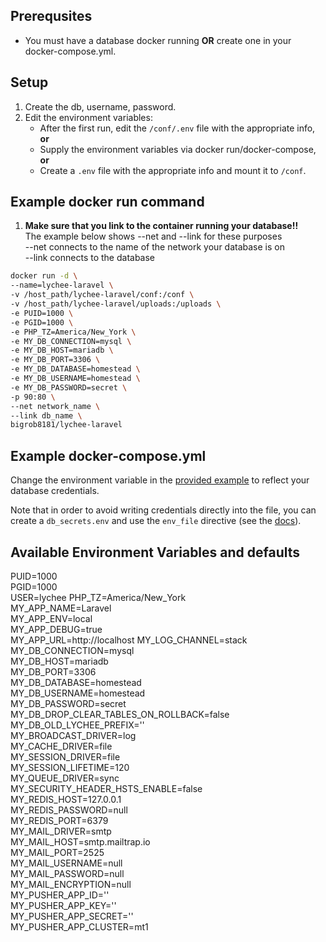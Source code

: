 ## Prerequsites ##

*  You must have a database docker running **OR** create one in your docker-compose.yml.

## Setup ##

1.  Create the db, username, password.
2.  Edit the environment variables:
    *  After the first run, edit the `/conf/.env` file with the appropriate info, **or**
    *  Supply the environment variables via docker run/docker-compose, **or**
    *  Create a `.env` file with the appropriate info and mount it to `/conf`.

## Example docker run command ##

1.  **Make sure that you link to the container running your database!!**  
    The example below shows --net and --link for these purposes  
    --net connects to the name of the network your database is on  
    --link connects to the database  

```bash
docker run -d \
--name=lychee-laravel \
-v /host_path/lychee-laravel/conf:/conf \
-v /host_path/lychee-laravel/uploads:/uploads \
-e PUID=1000 \
-e PGID=1000 \
-e PHP_TZ=America/New_York \
-e MY_DB_CONNECTION=mysql \
-e MY_DB_HOST=mariadb \
-e MY_DB_PORT=3306 \
-e MY_DB_DATABASE=homestead \
-e MY_DB_USERNAME=homestead \
-e MY_DB_PASSWORD=secret \
-p 90:80 \
--net network_name \
--link db_name \
bigrob8181/lychee-laravel
```

## Example docker-compose.yml ##

Change the environment variable in the [provided example](docker-compose.yml) to reflect your database credentials.

Note that in order to avoid writing credentials directly into the file, you can create a `db_secrets.env` and use the `env_file` directive (see the [docs](https://docs.docker.com/compose/environment-variables/#the-env_file-configuration-option)).

## Available Environment Variables and defaults ##

PUID=1000  
PGID=1000  
USER=lychee
PHP_TZ=America/New_York  
MY_APP_NAME=Laravel  
MY_APP_ENV=local  
MY_APP_DEBUG=true  
MY_APP_URL=http://localhost
MY_LOG_CHANNEL=stack  
MY_DB_CONNECTION=mysql  
MY_DB_HOST=mariadb  
MY_DB_PORT=3306  
MY_DB_DATABASE=homestead  
MY_DB_USERNAME=homestead  
MY_DB_PASSWORD=secret  
MY_DB_DROP_CLEAR_TABLES_ON_ROLLBACK=false  
MY_DB_OLD_LYCHEE_PREFIX=''  
MY_BROADCAST_DRIVER=log  
MY_CACHE_DRIVER=file  
MY_SESSION_DRIVER=file  
MY_SESSION_LIFETIME=120  
MY_QUEUE_DRIVER=sync  
MY_SECURITY_HEADER_HSTS_ENABLE=false  
MY_REDIS_HOST=127.0.0.1  
MY_REDIS_PASSWORD=null  
MY_REDIS_PORT=6379  
MY_MAIL_DRIVER=smtp  
MY_MAIL_HOST=smtp.mailtrap.io  
MY_MAIL_PORT=2525  
MY_MAIL_USERNAME=null  
MY_MAIL_PASSWORD=null  
MY_MAIL_ENCRYPTION=null  
MY_PUSHER_APP_ID=''  
MY_PUSHER_APP_KEY=''  
MY_PUSHER_APP_SECRET=''  
MY_PUSHER_APP_CLUSTER=mt1  
